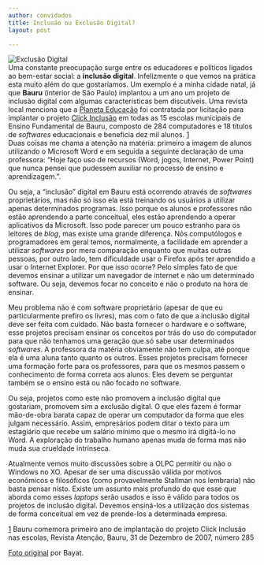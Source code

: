 ```yaml
---
author: convidados
title: Inclusão ou Exclusão Digital?
layout: post

---
```

![Exclusão Digital][1]  
Uma constante preocupação surge entre os educadores e políticos ligados ao bem-estar social: a **inclusão digital**. Infelizmente o que vemos na prática esta muito além do que gostaríamos. Um exemplo é a minha cidade natal, já que **Bauru** (interior de São Paulo) implantou a um ano um projeto de inclusão digital com algumas características bem discutíveis. Uma revista local menciona que a [Planeta Educação][2] foi contratada por licitação para implantar o projeto [Click Inclusão][3] em todas as 15 escolas municipais de Ensino Fundamental de Bauru, composto de 284 computadores e 18 títulos de *softwares* educacionais e beneficia dez mil alunos. [1]  
Duas coisas me chama a atenção na matéria: primeiro a imagem de alunos utilizando o Microsoft Word e em seguida a seguinte declaração de uma professora: “Hoje faço uso de recursos (Word, jogos, Internet, Power Point) que nunca pensei que pudessem auxiliar no processo de ensino e aprendizagem.”. 



Ou seja, a “inclusão” digital em Bauru está ocorrendo através de *softwares* proprietários, mas não só isso ela está treinando os usuários a utilizar apenas determinados programas. Isso porque os alunos e professores não estão aprendendo a parte conceitual, eles estão aprendendo a operar aplicativos da Microsoft. Isso pode parecer um pouco estranho para os leitores de *blog*, mas existe uma grande diferença. Nós computólogos e programadores em geral temos, normalmente, a facilidade em aprender a utilizar *softwares* por mera comparação enquanto que muitas outras pessoas, por outro lado, tem dificuldade usar o Firefox após ter aprendido a usar o Internet Explorer. Por que isso ocorre? Pelo simples fato de que devemos ensinar a utilizar um navegador de internet e não um determinado software. Ou seja, devemos focar no conceito e não o produto na hora de ensinar. 

Meu problema não é com software proprietário (apesar de que eu particularmente prefiro os livres), mas com o fato de que a inclusão digital deve ser feita com cuidado. Não basta fornecer o hardware e o software, esse projetos precisam ensinar os conceitos por trás do uso do computador para que não tenhamos uma geração que só sabe usar determinados *softwares*. A professora da matéria obviamente não tem culpa, até porque ela é uma aluna tanto quanto os outros. Esses projetos precisam fornecer uma formação forte para os professores, para que os mesmos passem o conhecimento de forma correta aos alunos. Eles devem se perguntar também se o ensino está ou não focado no software. 

Ou seja, projetos como este não promovem a inclusão digital que gostariam, promovem sim a exclusão digital. O que eles fazem é formar mão-de-obra barata capaz de operar um computador da forma que eles julgam necessário. Assim, empresários podem ditar o texto para um estagiário que recebe um salário mínimo que o mesmo irá digitá-lo no Word. A exploração do trabalho humano apenas muda de forma mas não muda sua crueldade intrínseca. 

Atualmente vemos muito discussões sobre a OLPC permitir ou não o Windows no XO. Apesar de ser uma discussão válida por motivos econômicos e filosóficos (como provavelmente Stallman nos lembraria) não basta pensar nisto. Existe um assunto mais profundo do que esse que aborda como esses *laptops* serão usados e isso é válido para todos os projetos de inclusão digital. Devemos ensiná-los a utilização dos sistemas de forma conceitual em vez de prende-los a determinada empresa. 

[1] Bauru comemora primeiro ano de implantação do projeto Click Inclusão nas escolas, Revista Atenção, Bauru, 31 de Dezembro de 2007, número 285 

[Foto original][4] por Bayat. 















 [1]: http://vidageek.net/wp-content/uploads/2008/02/exclusao-digital.png
 [2]: http://www.planetaeducacao.com.br/novo/index.asp "Planeta Educação"
 [3]: http://www.educabauru.com.br/ "Click Inclusão"
 [4]: http://flickr.com/photos/bayat/5844915/





